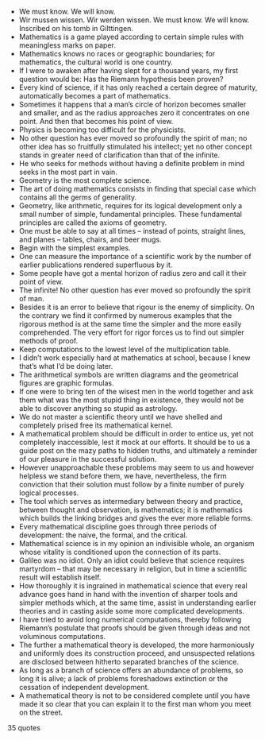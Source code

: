  - We must know. We will know.
 - Wir mussen wissen. Wir werden wissen. We must know. We will know. Inscribed on his tomb in Gilttingen.
 - Mathematics is a game played according to certain simple rules with meaningless marks on paper.
 - Mathematics knows no races or geographic boundaries; for mathematics, the cultural world is one country.
 - If I were to awaken after having slept for a thousand years, my first question would be: Has the Riemann hypothesis been proven?
 - Every kind of science, if it has only reached a certain degree of maturity, automatically becomes a part of mathematics.
 - Sometimes it happens that a man’s circle of horizon becomes smaller and smaller, and as the radius approaches zero it concentrates on one point. And then that becomes his point of view.
 - Physics is becoming too difficult for the physicists.
 - No other question has ever moved so profoundly the spirit of man; no other idea has so fruitfully stimulated his intellect; yet no other concept stands in greater need of clarification than that of the infinite.
 - He who seeks for methods without having a definite problem in mind seeks in the most part in vain.
 - Geometry is the most complete science.
 - The art of doing mathematics consists in finding that special case which contains all the germs of generality.
 - Geometry, like arithmetic, requires for its logical development only a small number of simple, fundamental principles. These fundamental principles are called the axioms of geometry.
 - One must be able to say at all times – instead of points, straight lines, and planes – tables, chairs, and beer mugs.
 - Begin with the simplest examples.
 - One can measure the importance of a scientific work by the number of earlier publications rendered superfluous by it.
 - Some people have got a mental horizon of radius zero and call it their point of view.
 - The infinite! No other question has ever moved so profoundly the spirit of man.
 - Besides it is an error to believe that rigour is the enemy of simplicity. On the contrary we find it confirmed by numerous examples that the rigorous method is at the same time the simpler and the more easily comprehended. The very effort for rigor forces us to find out simpler methods of proof.
 - Keep computations to the lowest level of the multiplication table.
 - I didn’t work especially hard at mathematics at school, because I knew that’s what I’d be doing later.
 - The arithmetical symbols are written diagrams and the geometrical figures are graphic formulas.
 - If one were to bring ten of the wisest men in the world together and ask them what was the most stupid thing in existence, they would not be able to discover anything so stupid as astrology.
 - We do not master a scientific theory until we have shelled and completely prised free its mathematical kernel.
 - A mathematical problem should be difficult in order to entice us, yet not completely inaccessible, lest it mock at our efforts. It should be to us a guide post on the mazy paths to hidden truths, and ultimately a reminder of our pleasure in the successful solution.
 - However unapproachable these problems may seem to us and however helpless we stand before them, we have, nevertheless, the firm conviction that their solution must follow by a finite number of purely logical processes.
 - The tool which serves as intermediary between theory and practice, between thought and observation, is mathematics; it is mathematics which builds the linking bridges and gives the ever more reliable forms.
 - Every mathematical discipline goes through three periods of development: the naive, the formal, and the critical.
 - Mathematical science is in my opinion an indivisible whole, an organism whose vitality is conditioned upon the connection of its parts.
 - Galileo was no idiot. Only an idiot could believe that science requires martyrdom – that may be necessary in religion, but in time a scientific result will establish itself.
 - How thoroughly it is ingrained in mathematical science that every real advance goes hand in hand with the invention of sharper tools and simpler methods which, at the same time, assist in understanding earlier theories and in casting aside some more complicated developments.
 - I have tried to avoid long numerical computations, thereby following Riemann’s postulate that proofs should be given through ideas and not voluminous computations.
 - The further a mathematical theory is developed, the more harmoniously and uniformly does its construction proceed, and unsuspected relations are disclosed between hitherto separated branches of the science.
 - As long as a branch of science offers an abundance of problems, so long it is alive; a lack of problems foreshadows extinction or the cessation of independent development.
 - A mathematical theory is not to be considered complete until you have made it so clear that you can explain it to the first man whom you meet on the street.

35 quotes